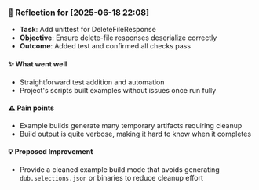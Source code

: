 ### :book: Reflection for [2025-06-18 22:08]
  - **Task**: Add unittest for DeleteFileResponse
  - **Objective**: Ensure delete-file responses deserialize correctly
  - **Outcome**: Added test and confirmed all checks pass

#### :sparkles: What went well
  - Straightforward test addition and automation
  - Project's scripts built examples without issues once run fully

#### :warning: Pain points
  - Example builds generate many temporary artifacts requiring cleanup
  - Build output is quite verbose, making it hard to know when it completes

#### :bulb: Proposed Improvement
  - Provide a cleaned example build mode that avoids generating `dub.selections.json` or binaries to reduce cleanup effort
